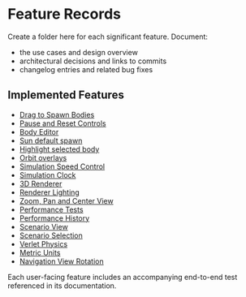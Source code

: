 # Feature Records

Create a folder here for each significant feature. Document:

- the use cases and design overview
- architectural decisions and links to commits
- changelog entries and related bug fixes

## Implemented Features

- [Drag to Spawn Bodies](drag-spawn/README.md)
- [Pause and Reset Controls](pause-reset/README.md)
- [Body Editor](body-editor/README.md)
- [Sun default spawn](sun-default-spawn/README.md)
- [Highlight selected body](select-highlight/README.md)
- [Orbit overlays](orbit-overlay/README.md)
- [Simulation Speed Control](speed-control/README.md)
- [Simulation Clock](simulation-time/README.md)
- [3D Renderer](three-renderer/README.md)
- [Renderer Lighting](renderer-lighting/README.md)
- [Zoom, Pan and Center View](zoom-pan/README.md)
- [Performance Tests](performance-tests/README.md)
- [Performance History](perf-history/README.md)
- [Scenario View](scenario-view/README.md)
- [Scenario Selection](scenario-select/README.md)
- [Verlet Physics](verlet-physics/README.md)
- [Metric Units](metric-units/README.md)
- [Navigation View Rotation](navigation-view/README.md)

Each user-facing feature includes an accompanying end-to-end test referenced in its documentation.
